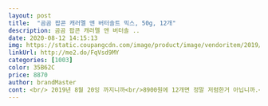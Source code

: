 ```yaml
---
layout: post 
title:  "곰곰 팝콘 캐러멜 앤 버터솔트 믹스, 50g, 12개" 
description: 곰곰 팝콘 캐러멜 앤 버터솔 ..
date: 2020-08-12 14:15:13 
img: https://static.coupangcdn.com/image/product/image/vendoritem/2019/01/24/4224141738/81221d70-f0be-488a-b2ad-5f26e5bb9fe2.jpg 
linkUrl: http://me2.do/FqVsd9MY 
categories: [1003] 
color: 35B62C 
price: 8870 
author: brandMaster 
cont: <br/> 2019년 8월 20잉 까지니까<br/>8900원에 12개면 정말 저렴한거 아닙니까.<br/>.<br/>!<br/>가성비가 정말 대단해요.<br/><br/>거의 영화관에서 파는 팝콘과 유사하다고 생각됩니다.<br/><br/>고급스럽게 단맛.<br/>짠맛.<br/>고소한맛이 뒤섞여 있습니다.<br/><br/>곰곰 팝콘 커라멜 앤 솔트 에요❤️<br/>과자 포장지도<br/>과자를 나눠드린 분들의 나이대는 오십대 초반부터 육십대 초반분들 인데 다들 맛있다고 하셔서 나눠드린 제 입장에서도 흐믓 했습니다.<br/>♡<br/>굉장히 깔끔합니다.<br/><br/>그래도 깔끔하게 배송되었습니다!<br/>그런 기억도 새록새록 떠오르네요.<br/>.<br/><br/>그렇게 느끼하지않고 또 너무 짜지 않아서 딱 좋아요!<br/>근데<br/>기분 좋게 뜯을 수 있었네요ㅎㅎ<br/>노란 색상이 캬라멜을 더 돋보이게 만드네요.<br/><br/> 
---
```

 